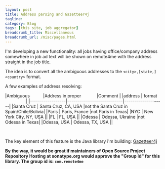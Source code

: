 ```yaml
---
layout: post
title: Address parsing and Gazetteer4j 
tagline: 
category: Blog
tags: [this site, job aggregator]
breadcrumb_title: Miscellaneous
breadcrumb_url: /misc/pages.html
---
```



I'm developing a new functionality: all jobs having office/company address somewhere in job ad text 
will be shown on remote4me with the address straight in the job title.

The idea is to convert all the ambiguous addresses to the `<city>,[state,]<country>` format.

A few examples of address resolving:

|Ambiguous &nbsp;&nbsp;&nbsp;&nbsp;&nbsp;&nbsp;&nbsp;&nbsp;&nbsp;&nbsp;|Address in proper &nbsp;&nbsp;&nbsp;&nbsp;&nbsp;&nbsp;&nbsp;&nbsp;&nbsp;&nbsp;&nbsp;&nbsp;|Comment             |
|address           | format &nbsp;&nbsp;&nbsp;&nbsp;&nbsp;&nbsp;&nbsp;&nbsp;&nbsp;&nbsp;&nbsp;&nbsp;&nbsp;&nbsp;&nbsp;&nbsp;          |
|------------------|----------------------------|--------------------|
|Santa Cruz        |  Santa Cruz, CA, USA       |not the Santa Cruz in Spain/Chile/Bolivia|
|Paris             | Paris, France              |not Paris in Texas|
|NYC               | New York City, NY, USA     ||
|FL                | FL, USA                    ||
|Odessa            | Odessa, Ukraine            |not Odessa in Texas|
|Odessa, USA       | Odessa, TX, USA            ||
 
&nbsp;

The key element of this feature is the Java library i'm building: [Gazetteer4j](https://github.com/stargazer33/gazetteer4j)

**By the way, it would be great if maintainers of Open Source Project Repository Hosting at sonatype.org would approve the "Group Id" for this library. The group id is: `com.remote4me`**
 

